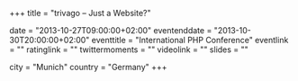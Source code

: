 +++
title = "trivago – Just a Website?"

date = "2013-10-27T09:00:00+02:00"
eventenddate = "2013-10-30T20:00:00+02:00"
eventtitle = "International PHP Conference"
eventlink = ""
ratinglink = ""
twittermoments = ""
videolink = ""
slides = ""

city = "Munich"
country = "Germany"
+++
